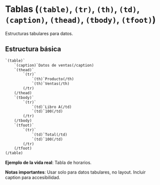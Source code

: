 # Tablas (``(table)``, ``(tr)``, ``(th)``, ``(td)``, ``(caption)``, ``(thead)``, ``(tbody)``, ``(tfoot)``)

Estructuras tabulares para datos.

## Estructura básica

```html
`(table)`
    `(caption)`Datos de ventas(/caption)
    `(thead)`
        `(tr)`
            `(th)`Producto(/th)
            `(th)`Ventas(/th)
        (/tr)
    (/thead)
    `(tbody)`
        `(tr)`
            `(td)`Libro A(/td)
            `(td)`100(/td)
        (/tr)
    (/tbody)
    `(tfoot)`
        `(tr)`
            `(td)`Total(/td)
            `(td)`100(/td)
        (/tr)
    (/tfoot)
(/table)
```

**Ejemplo de la vida real**: Tabla de horarios.

**Notas importantes**: Usar solo para datos tabulares, no layout. Incluir caption para accesibilidad.